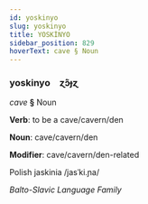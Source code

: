 ```yaml
---
id: yoskinyo
slug: yoskinyo
title: YOSKİNYO
sidebar_position: 829
hoverText: cave § Noun
---
```


### yoskinyo&emsp;<span kind="abugida">ɀ́ɔ̃ɟɀ</span>

*cave* **§** Noun

**Verb**: to be a cave/cavern/den

**Noun**: cave/cavern/den

**Modifier**: cave/cavern/den-related

Polish jaskinia /jasˈki.ɲa/

*Balto-Slavic Language Family*